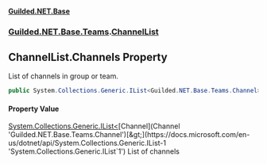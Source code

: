 
#### [Guilded.NET.Base](index 'index')
### [Guilded.NET.Base.Teams](index#Guilded_NET_Base_Teams 'Guilded.NET.Base.Teams').[ChannelList](ChannelList 'Guilded.NET.Base.Teams.ChannelList')
## ChannelList.Channels Property
List of channels in group or team.  
```csharp
public System.Collections.Generic.IList<Guilded.NET.Base.Teams.Channel> Channels { get; set; }
```

#### Property Value
[System.Collections.Generic.IList&lt;](https://docs.microsoft.com/en-us/dotnet/api/System.Collections.Generic.IList-1 'System.Collections.Generic.IList`1')[Channel](Channel 'Guilded.NET.Base.Teams.Channel')[&gt;](https://docs.microsoft.com/en-us/dotnet/api/System.Collections.Generic.IList-1 'System.Collections.Generic.IList`1')
List of channels
